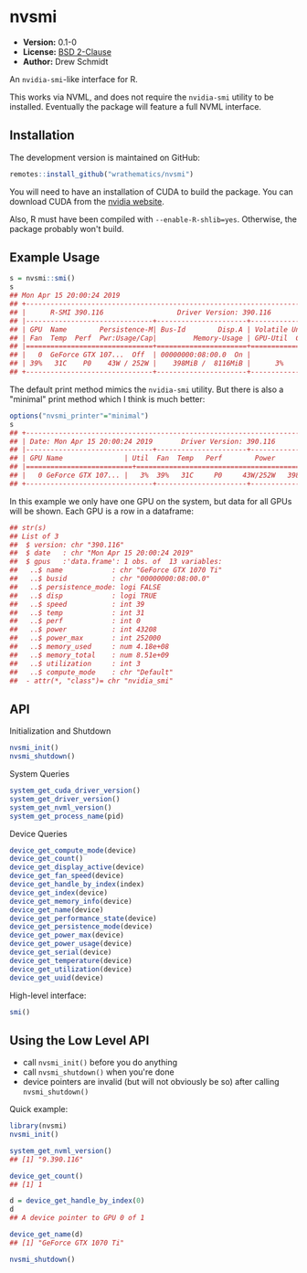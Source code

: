 # nvsmi

* **Version:** 0.1-0
* **License:** [BSD 2-Clause](http://opensource.org/licenses/BSD-2-Clause)
* **Author:** Drew Schmidt


An `nvidia-smi`-like interface for R.

This works via NVML, and does not require the `nvidia-smi` utility to be installed. Eventually the package will feature a full NVML interface.


## Installation

<!-- To install the R package, run:

```r
install.package("nvsmi")
``` -->

The development version is maintained on GitHub:

```r
remotes::install_github("wrathematics/nvsmi")
```

You will need to have an installation of CUDA to build the package. You can download CUDA from the [nvidia website](https://developer.nvidia.com/cuda-downloads).

Also, R must have been compiled with `--enable-R-shlib=yes`. Otherwise, the package probably won't build. 



## Example Usage

```r
s = nvsmi::smi()
s
## Mon Apr 15 20:00:24 2019 
## +-----------------------------------------------------------------------------+
## |      R-SMI 390.116                  Driver Version: 390.116                 |
## |-------------------------------+----------------------+----------------------+
## | GPU  Name        Persistence-M| Bus-Id        Disp.A | Volatile Uncorr. ECC |
## | Fan  Temp  Perf  Pwr:Usage/Cap|         Memory-Usage | GPU-Util  Compute M. |
## |===============================+======================+======================|
## |   0  GeForce GTX 107...  Off  | 00000000:08:00.0  On |
## | 39%   31C    P0    43W / 252W |    398MiB /  8116MiB |      3%      Default |
## +-------------------------------+----------------------+----------------------+
```

The default print method mimics the `nvidia-smi` utility. But there is also a "minimal" print method which I think is much better:

```r
options("nvsmi_printer"="minimal")
s
## +-----------------------------------------------------------------------------+
## | Date: Mon Apr 15 20:00:24 2019       Driver Version: 390.116                |
## |-------------------------------+----------------------+----------------------+
## | GPU Name               | Util  Fan  Temp   Perf        Power       Memory   |
## |==========================+==================================================|
## |   0 GeForce GTX 107... |   3%  39%   31C     P0     43W/252W   398/8116  MiB|
## +-------------------------------+----------------------+----------------------+
```

In this example we only have one GPU on the system, but data for all GPUs will be shown. Each GPU is a row in a dataframe:

```r
## str(s)
## List of 3
##  $ version: chr "390.116"
##  $ date   : chr "Mon Apr 15 20:00:24 2019"
##  $ gpus   :'data.frame':	1 obs. of  13 variables:
##   ..$ name            : chr "GeForce GTX 1070 Ti"
##   ..$ busid           : chr "00000000:08:00.0"
##   ..$ persistence_mode: logi FALSE
##   ..$ disp            : logi TRUE
##   ..$ speed           : int 39
##   ..$ temp            : int 31
##   ..$ perf            : int 0
##   ..$ power           : int 43208
##   ..$ power_max       : int 252000
##   ..$ memory_used     : num 4.18e+08
##   ..$ memory_total    : num 8.51e+09
##   ..$ utilization     : int 3
##   ..$ compute_mode    : chr "Default"
##  - attr(*, "class")= chr "nvidia_smi"
```



## API

Initialization and Shutdown

```r
nvsmi_init()
nvsmi_shutdown()
```

System Queries

```r
system_get_cuda_driver_version()
system_get_driver_version()
system_get_nvml_version()
system_get_process_name(pid)
```

Device Queries

```r
device_get_compute_mode(device)
device_get_count()
device_get_display_active(device)
device_get_fan_speed(device)
device_get_handle_by_index(index)
device_get_index(device)
device_get_memory_info(device)
device_get_name(device)
device_get_performance_state(device)
device_get_persistence_mode(device)
device_get_power_max(device)
device_get_power_usage(device)
device_get_serial(device)
device_get_temperature(device)
device_get_utilization(device)
device_get_uuid(device)
```

High-level interface:

```r
smi()
```



## Using the Low Level API

* call `nvsmi_init()` before you do anything
* call `nvsmi_shutdown()` when you're done
* device pointers are invalid (but will not obviously be so) after calling `nvsmi_shutdown()`

Quick example:

```r
library(nvsmi)
nvsmi_init()

system_get_nvml_version()
## [1] "9.390.116"

device_get_count()
## [1] 1

d = device_get_handle_by_index(0)
d
## A device pointer to GPU 0 of 1 

device_get_name(d)
## [1] "GeForce GTX 1070 Ti"

nvsmi_shutdown()
```
